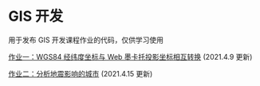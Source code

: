 # GIS 开发

用于发布 GIS 开发课程作业的代码，仅供学习使用

[作业一：WGS84 经纬度坐标与 Web 墨卡托投影坐标相互转换](作业一/作业一解析.md) (2021.4.9 更新)

[作业二：分析地震影响的城市](作业二/作业二解析.md) (2021.4.15 更新)
